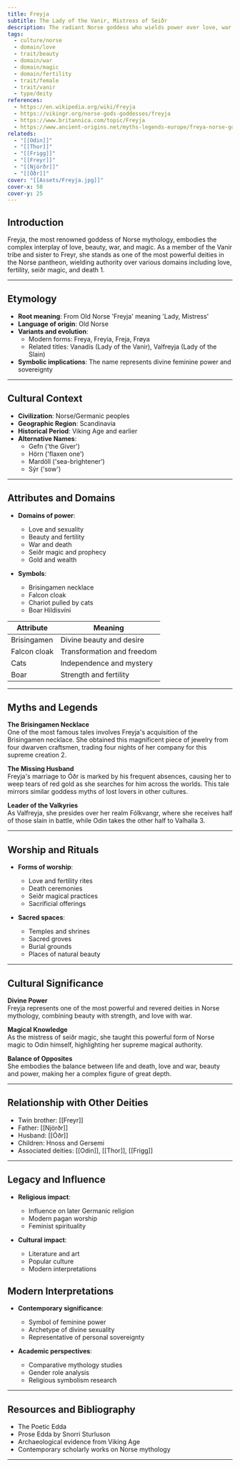 ```yaml
---
title: Freyja
subtitle: The Lady of the Vanir, Mistress of Seiðr
description: The radiant Norse goddess who wields power over love, war, and magic, weeping tears of gold for her wandering husband
tags:
  - culture/norse
  - domain/love
  - trait/beauty
  - domain/war
  - domain/magic
  - domain/fertility
  - trait/female
  - trait/vanir
  - type/deity
references:
  - https://en.wikipedia.org/wiki/Freyja
  - https://vikingr.org/norse-gods-goddesses/freyja
  - https://www.britannica.com/topic/Freyja
  - https://www.ancient-origins.net/myths-legends-europe/freya-norse-goddess-0017280
relateds:
  - "[[Odin]]"
  - "[[Thor]]"
  - "[[Frigg]]"
  - "[[Freyr]]"
  - "[[Njörðr]]"
  - "[[Óðr]]"
cover: "[[Assets/Freyja.jpg]]"
cover-x: 50
cover-y: 25
---
```

##  Introduction
Freyja, the most renowned goddess of Norse mythology, embodies the complex interplay of love, beauty, war, and magic. As a member of the Vanir tribe and sister to Freyr, she stands as one of the most powerful deities in the Norse pantheon, wielding authority over various domains including love, fertility, seiðr magic, and death <mcreference link="https://en.wikipedia.org/wiki/Freyja" index="1">1</mcreference>.

---

## Etymology

- **Root meaning**: From Old Norse 'Freyja' meaning 'Lady, Mistress'
- **Language of origin**: Old Norse
- **Variants and evolution**: 
  - Modern forms: Freya, Freyia, Freja, Frøya
  - Related titles: Vanadís (Lady of the Vanir), Valfreyja (Lady of the Slain)
- **Symbolic implications**: The name represents divine feminine power and sovereignty

---

##  Cultural Context

- **Civilization**: Norse/Germanic peoples
- **Geographic Region**: Scandinavia
- **Historical Period**: Viking Age and earlier
- **Alternative Names**:
  - Gefn ('the Giver')
  - Hörn ('flaxen one')
  - Mardöll ('sea-brightener')
  - Sýr ('sow')

---

## Attributes and Domains

- **Domains of power**: 
  - Love and sexuality
  - Beauty and fertility
  - War and death
  - Seiðr magic and prophecy
  - Gold and wealth

- **Symbols**: 
  - Brisingamen necklace
  - Falcon cloak
  - Chariot pulled by cats
  - Boar Hildisvíni

| Attribute | Meaning |
|-----------|----------|
| Brisingamen | Divine beauty and desire |
| Falcon cloak | Transformation and freedom |
| Cats | Independence and mystery |
| Boar | Strength and fertility |

---

## Myths and Legends

**The Brisingamen Necklace**  
One of the most famous tales involves Freyja's acquisition of the Brisingamen necklace. She obtained this magnificent piece of jewelry from four dwarven craftsmen, trading four nights of her company for this supreme creation <mcreference link="https://vikingr.org/norse-gods-goddesses/freyja" index="2">2</mcreference>.

**The Missing Husband**  
Freyja's marriage to Óðr is marked by his frequent absences, causing her to weep tears of red gold as she searches for him across the worlds. This tale mirrors similar goddess myths of lost lovers in other cultures.

**Leader of the Valkyries**  
As Valfreyja, she presides over her realm Fólkvangr, where she receives half of those slain in battle, while Odin takes the other half to Valhalla <mcreference link="https://www.britannica.com/topic/Freyja" index="3">3</mcreference>.

---

## Worship and Rituals

- **Forms of worship**: 
  - Love and fertility rites
  - Death ceremonies
  - Seiðr magical practices
  - Sacrificial offerings

- **Sacred spaces**: 
  - Temples and shrines
  - Sacred groves
  - Burial grounds
  - Places of natural beauty

---

## Cultural Significance

**Divine Power**  
Freyja represents one of the most powerful and revered deities in Norse mythology, combining beauty with strength, and love with war.

**Magical Knowledge**  
As the mistress of seiðr magic, she taught this powerful form of Norse magic to Odin himself, highlighting her supreme magical authority.

**Balance of Opposites**  
She embodies the balance between life and death, love and war, beauty and power, making her a complex figure of great depth.

---

## Relationship with Other Deities

- Twin brother: [[Freyr]]
- Father: [[Njörðr]]
- Husband: [[Óðr]]
- Children: Hnoss and Gersemi
- Associated deities: [[Odin]], [[Thor]], [[Frigg]]

---

## Legacy and Influence

- **Religious impact**:
  - Influence on later Germanic religion
  - Modern pagan worship
  - Feminist spirituality

- **Cultural impact**:
  - Literature and art
  - Popular culture
  - Modern interpretations

## Modern Interpretations

- **Contemporary significance**:
  - Symbol of feminine power
  - Archetype of divine sexuality
  - Representative of personal sovereignty

- **Academic perspectives**:
  - Comparative mythology studies
  - Gender role analysis
  - Religious symbolism research

---

## Resources and Bibliography

- The Poetic Edda
- Prose Edda by Snorri Sturluson
- Archaeological evidence from Viking Age
- Contemporary scholarly works on Norse mythology

---